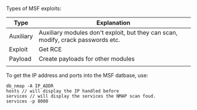 
Types of MSF exploits:


| Type      | Explanation                                                                      |
| --------- | -------------------------------------------------------------------------------- |
| Auxiliary | Auxiliary modules don't exploit, but they can scan, modify, crack passwords etc. |
| Exploit   | Get RCE                                                                          |
| Payload   | Create payloads for other modules                                                |
|           |                                                                                  |



To get the IP address and ports into the MSF datbase, use:
```
db_nmap -A IP_ADDR
hosts // will display the IP handled before
services // will display the services the NMAP scan foud.
services -p 8000
```

